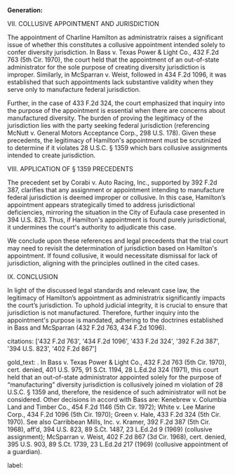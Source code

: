 **Generation:**


VII. COLLUSIVE APPOINTMENT AND JURISDICTION

The appointment of Charline Hamilton as administratrix raises a significant issue of whether this constitutes a collusive appointment intended solely to confer diversity jurisdiction. In Bass v. Texas Power & Light Co., 432 F.2d 763 (5th Cir. 1970), the court held that the appointment of an out-of-state administrator for the sole purpose of creating diversity jurisdiction is improper. Similarly, in McSparran v. Weist, followed in 434 F.2d 1096, it was established that such appointments lack substantive validity when they serve only to manufacture federal jurisdiction.

Further, in the case of 433 F.2d 324, the court emphasized that inquiry into the purpose of the appointment is essential when there are concerns about manufactured diversity. The burden of proving the legitimacy of the jurisdiction lies with the party seeking federal jurisdiction (referencing McNutt v. General Motors Acceptance Corp., 298 U.S. 178). Given these precedents, the legitimacy of Hamilton's appointment must be scrutinized to determine if it violates 28 U.S.C. § 1359 which bars collusive assignments intended to create jurisdiction.

VIII. APPLICATION OF § 1359 PRECEDENTS

The precedent set by Corabi v. Auto Racing, Inc., supported by 392 F.2d 387, clarifies that any assignment or appointment intending to manufacture federal jurisdiction is deemed improper or collusive. In this case, Hamilton’s appointment appears strategically timed to address jurisdictional deficiencies, mirroring the situation in the City of Eufaula case presented in 394 U.S. 823. Thus, if Hamilton's appointment is found purely jurisdictional, it undermines the court's authority to adjudicate this case.

We conclude upon these references and legal precedents that the trial court may need to revisit the determination of jurisdiction based on Hamilton's appointment. If found collusive, it would necessitate dismissal for lack of jurisdiction, aligning with the principles outlined in the cited cases.

IX. CONCLUSION

In light of the discussed legal standards and relevant case law, the legitimacy of Hamilton’s appointment as administratrix significantly impacts the court’s jurisdiction. To uphold judicial integrity, it is crucial to ensure that jurisdiction is not manufactured. Therefore, further inquiry into the appointment's purpose is mandated, adhering to the doctrines established in Bass and McSparran (432 F.2d 763, 434 F.2d 1096).


citations: ['432 F.2d 763', '434 F.2d 1096', '433 F.2d 324', '392 F.2d 387', '394 U.S. 823', '402 F.2d 867']

gold_text: . In Bass v. Texas Power & Light Co., 432 F.2d 763 (5th Cir. 1970), cert. denied, 401 U.S. 975, 91 S.Ct. 1194, 28 L.Ed.2d 324 (1971), this court held that an out-of-state administrator appointed solely for the purpose of “manufacturing” diversity jurisdiction is collusively joined m violation of 28 U.S.C. § 1359 and, therefore, the residence of such administrator will not be considered. Other decisions in accord with Bass are: Kenebrew v. Columbia Land and Timber Co., 454 F.2d 1146 (5th Cir. 1972); White v. Lee Marine Corp., 434 F.2d 1096 (5th Cir. 1970); Green v. Hale, 433 F.2d 324 (5th Cir. 1970). See also Carribbean Mills, Inc. v. Kramer, 392 F.2d 387 (5th Cir. 1968), aff’d, 394 U.S. 823, 89 S.Ct. 1487, 23 L.Ed.2d 9 (1969) (collusive assignment); McSparran v. Weist, 402 F.2d 867 (3d Cir. 1968), cert. denied, 395 U.S. 903, 89 S.Ct. 1739, 23 L.Ed.2d 217 (1969) (collusive appointment of a guardian).

label: 